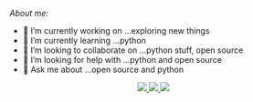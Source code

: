 
*About me:*

- 🔭 I’m currently working on ...exploring new things
- 🌱 I’m currently learning ...python
- 👯 I’m looking to collaborate on ...python stuff, open source
- 🤔 I’m looking for help with ...python and open source
- 💬 Ask me about ...open source and python
<p align="center">
   <a href="https://twitter.com/imvisp">
    <img src="https://img.shields.io/twitter/follow/imvisp?label=Twitter&logo=twitter&style=for-the-badge" />
  </a>
   <a href="https://www.instagram.com/imvishp">
    <img src="https://img.shields.io/instagram/follow/imvishp?label=instagram&logo=instagram&style=for-the-badge" />
  </a>
   <a href="https://www.linkedin.com/in/vishal-patadia-698781200">
    <img src="https://img.shields.io/linkedin/follow/imvisp?label=linkedin&logo=linkedin&style=for-the-badge" />
  </a>
</p>
